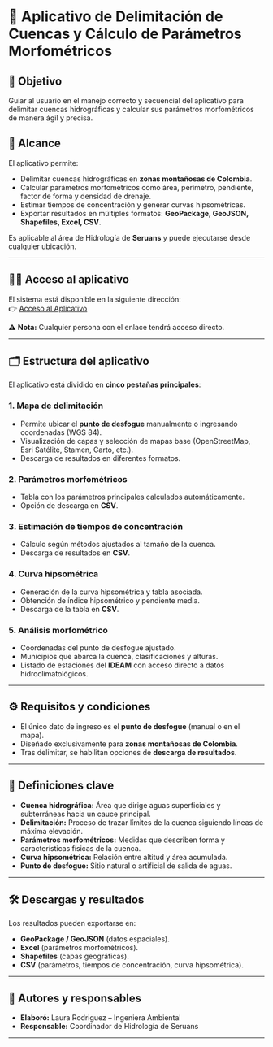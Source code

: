 # 🌊 Aplicativo de Delimitación de Cuencas y Cálculo de Parámetros Morfométricos

## 📌 Objetivo
Guiar al usuario en el manejo correcto y secuencial del aplicativo para delimitar cuencas hidrográficas y calcular sus parámetros morfométricos de manera ágil y precisa.

## 📍 Alcance
El aplicativo permite:
- Delimitar cuencas hidrográficas en **zonas montañosas de Colombia**.  
- Calcular parámetros morfométricos como área, perímetro, pendiente, factor de forma y densidad de drenaje.  
- Estimar tiempos de concentración y generar curvas hipsométricas.  
- Exportar resultados en múltiples formatos: **GeoPackage, GeoJSON, Shapefiles, Excel, CSV**.  

Es aplicable al área de Hidrología de **Seruans** y puede ejecutarse desde cualquier ubicación.

---

## 🧑‍💻 Acceso al aplicativo
El sistema está disponible en la siguiente dirección:  
👉 [Acceso al Aplicativo](http://157.230.158.63:8501/)

⚠️ **Nota:** Cualquier persona con el enlace tendrá acceso directo.

---

## 🗂️ Estructura del aplicativo
El aplicativo está dividido en **cinco pestañas principales**:

### 1. Mapa de delimitación
- Permite ubicar el **punto de desfogue** manualmente o ingresando coordenadas (WGS 84).  
- Visualización de capas y selección de mapas base (OpenStreetMap, Esri Satélite, Stamen, Carto, etc.).  
- Descarga de resultados en diferentes formatos.  

### 2. Parámetros morfométricos
- Tabla con los parámetros principales calculados automáticamente.  
- Opción de descarga en **CSV**.  

### 3. Estimación de tiempos de concentración
- Cálculo según métodos ajustados al tamaño de la cuenca.  
- Descarga de resultados en **CSV**.  

### 4. Curva hipsométrica
- Generación de la curva hipsométrica y tabla asociada.  
- Obtención de índice hipsométrico y pendiente media.  
- Descarga de la tabla en **CSV**.  

### 5. Análisis morfométrico
- Coordenadas del punto de desfogue ajustado.  
- Municipios que abarca la cuenca, clasificaciones y alturas.  
- Listado de estaciones del **IDEAM** con acceso directo a datos hidroclimatológicos.  

---

## ⚙️ Requisitos y condiciones
- El único dato de ingreso es el **punto de desfogue** (manual o en el mapa).  
- Diseñado exclusivamente para **zonas montañosas de Colombia**.  
- Tras delimitar, se habilitan opciones de **descarga de resultados**.  

---

## 📑 Definiciones clave
- **Cuenca hidrográfica:** Área que dirige aguas superficiales y subterráneas hacia un cauce principal.  
- **Delimitación:** Proceso de trazar límites de la cuenca siguiendo líneas de máxima elevación.  
- **Parámetros morfométricos:** Medidas que describen forma y características físicas de la cuenca.  
- **Curva hipsométrica:** Relación entre altitud y área acumulada.  
- **Punto de desfogue:** Sitio natural o artificial de salida de aguas.  

---

## 🛠️ Descargas y resultados
Los resultados pueden exportarse en:
- **GeoPackage / GeoJSON** (datos espaciales).  
- **Excel** (parámetros morfométricos).  
- **Shapefiles** (capas geográficas).  
- **CSV** (parámetros, tiempos de concentración, curva hipsométrica).  

---

## 👥 Autores y responsables
- **Elaboró:** Laura Rodriguez – Ingeniera Ambiental  
- **Responsable:** Coordinador de Hidrología de Seruans  

---


